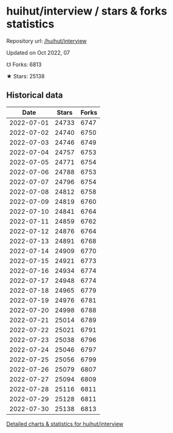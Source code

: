 # huihut/interview / stars & forks statistics

Repository url: [/huihut/interview](https://github.com/huihut/interview)

Updated on Oct 2022, 07

☋ Forks: 6813

★ Stars: 25138

## Historical data
| Date | Stars | Forks |
|------|-------|-------|
| 2022-07-01 | 24733 | 6747 | 
| 2022-07-02 | 24740 | 6750 | 
| 2022-07-03 | 24746 | 6749 | 
| 2022-07-04 | 24757 | 6753 | 
| 2022-07-05 | 24771 | 6754 | 
| 2022-07-06 | 24788 | 6753 | 
| 2022-07-07 | 24796 | 6754 | 
| 2022-07-08 | 24812 | 6758 | 
| 2022-07-09 | 24819 | 6760 | 
| 2022-07-10 | 24841 | 6764 | 
| 2022-07-11 | 24859 | 6762 | 
| 2022-07-12 | 24876 | 6764 | 
| 2022-07-13 | 24891 | 6768 | 
| 2022-07-14 | 24909 | 6770 | 
| 2022-07-15 | 24921 | 6773 | 
| 2022-07-16 | 24934 | 6774 | 
| 2022-07-17 | 24948 | 6774 | 
| 2022-07-18 | 24965 | 6779 | 
| 2022-07-19 | 24976 | 6781 | 
| 2022-07-20 | 24998 | 6788 | 
| 2022-07-21 | 25014 | 6789 | 
| 2022-07-22 | 25021 | 6791 | 
| 2022-07-23 | 25038 | 6796 | 
| 2022-07-24 | 25046 | 6797 | 
| 2022-07-25 | 25056 | 6799 | 
| 2022-07-26 | 25079 | 6807 | 
| 2022-07-27 | 25094 | 6809 | 
| 2022-07-28 | 25116 | 6811 | 
| 2022-07-29 | 25128 | 6811 | 
| 2022-07-30 | 25138 | 6813 | 


[Detailed charts & statistics for huihut/interview](https://reviewgithub.com/rep/huihut/interview)
